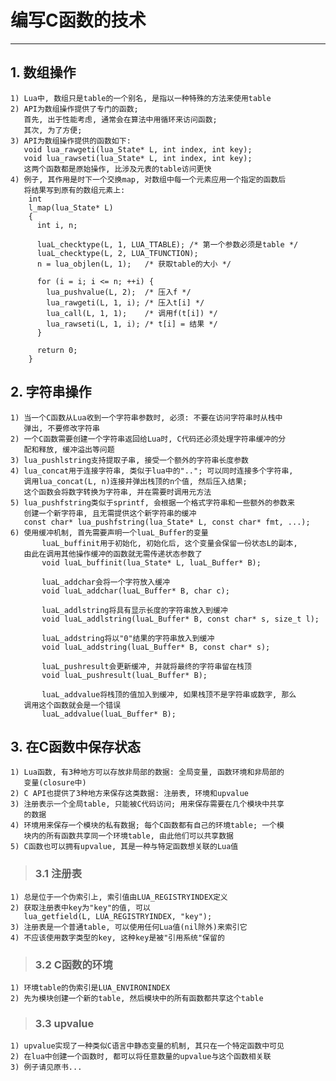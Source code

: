 # **编写C函数的技术** #
***


## **1. 数组操作** ##
    1) Lua中, 数组只是table的一个别名, 是指以一种特殊的方法来使用table
    2) API为数组操作提供了专门的函数; 
       首先, 出于性能考虑, 通常会在算法中用循环来访问函数;
       其次, 为了方便;
    3) API为数组操作提供的函数如下:
       void lua_rawgeti(lua_State* L, int index, int key);
       void lua_rawseti(lua_State* L, int index, int key);
       这两个函数都是原始操作, 比涉及元表的table访问更快
    4) 例子, 其作用是时下一个交换map, 对数组中每一个元素应用一个指定的函数后
       将结果写到原有的数组元素上:
        int 
        l_map(lua_State* L)
        { 
          int i, n;

          luaL_checktype(L, 1, LUA_TTABLE); /* 第一个参数必须是table */
          luaL_checktype(L, 2, LUA_TFUNCTION);
          n = lua_objlen(L, 1);   /* 获取table的大小 */

          for (i = i; i <= n; ++i) {
            lua_pushvalue(L, 2);  /* 压入f */
            lua_rawgeti(L, 1, i); /* 压入t[i] */
            lua_call(L, 1, 1);    /* 调用f(t[i]) */
            lua_rawseti(L, 1, i); /* t[i] = 结果 */
          }

          return 0;
        }



## **2. 字符串操作** ##
    1) 当一个C函数从Lua收到一个字符串参数时, 必须: 不要在访问字符串时从栈中
       弹出, 不要修改字符串
    2) 一个C函数需要创建一个字符串返回给Lua时, C代码还必须处理字符串缓冲的分
       配和释放, 缓冲溢出等问题
    3) lua_pushlstring支持提取子串, 接受一个额外的字符串长度参数
    4) lua_concat用于连接字符串, 类似于lua中的".."; 可以同时连接多个字符串, 
       调用lua_concat(L, n)连接并弹出栈顶的n个值, 然后压入结果;
       这个函数会将数字转换为字符串, 并在需要时调用元方法
    5) lua_pushfstring类似于sprintf, 会根据一个格式字符串和一些额外的参数来
       创建一个新字符串, 且无需提供这个新字符串的缓冲
       const char* lua_pushfstring(lua_State* L, const char* fmt, ...);
    6) 使用缓冲机制, 首先需要声明一个luaL_Buffer的变量
           luaL_buffinit用于初始化, 初始化后, 这个变量会保留一份状态L的副本,
       由此在调用其他操作缓冲的函数就无需传递状态参数了
           void luaL_buffinit(lua_State* L, luaL_Buffer* B);

           luaL_addchar会将一个字符放入缓冲
           void luaL_addchar(luaL_Buffer* B, char c);

           luaL_addlstring将具有显示长度的字符串放入到缓冲
           void luaL_addlstring(luaL_Buffer* B, const char* s, size_t l);

           luaL_addstring将以"0"结果的字符串放入到缓冲
           void luaL_addstring(luaL_Buffer* B, const char* s);

           luaL_pushresult会更新缓冲, 并就将最终的字符串留在栈顶
           void luaL_pushresult(luaL_Buffer* B);

           luaL_addvalue将栈顶的值加入到缓冲, 如果栈顶不是字符串或数字, 那么
       调用这个函数就会是一个错误
           luaL_addvalue(luaL_Buffer* B);



## **3. 在C函数中保存状态** ##
    1) Lua函数, 有3种地方可以存放非局部的数据: 全局变量, 函数环境和非局部的
       变量(closure中)
    2) C API也提供了3种地方来保存这类数据: 注册表, 环境和upvalue
    3) 注册表示一个全局table, 只能被C代码访问; 用来保存需要在几个模块中共享
       的数据
    4) 环境用来保存一个模块的私有数据; 每个C函数都有自己的环境table; 一个模
       块内的所有函数共享同一个环境table, 由此他们可以共享数据
    5) C函数也可以拥有upvalue, 其是一种与特定函数想关联的Lua值
> ### **3.1 注册表** ###
    1) 总是位于一个伪索引上, 索引值由LUA_REGISTRYINDEX定义
    2) 获取注册表中key为"key"的值, 可以
       lua_getfield(L, LUA_REGISTRYINDEX, "key");
    3) 注册表是一个普通table, 可以使用任何Lua值(nil除外)来索引它
    4) 不应该使用数字类型的key, 这种key是被"引用系统"保留的
> ### **3.2 C函数的环境** ###
    1) 环境table的伪索引是LUA_ENVIRONINDEX
    2) 先为模块创建一个新的table, 然后模块中的所有函数都共享这个table
> ### **3.3 upvalue** ###
    1) upvalue实现了一种类似C语言中静态变量的机制, 其只在一个特定函数中可见
    2) 在lua中创建一个函数时, 都可以将任意数量的upvalue与这个函数相关联
    3) 例子请见原书...
